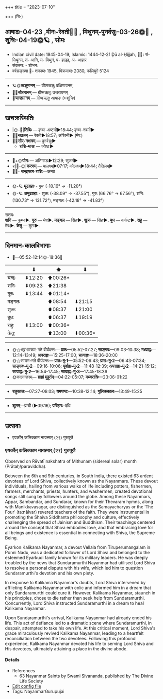 +++
title = "2023-07-10"

+++
(चि॰)
## आषाढः-04-23  ,मीनः-रेवती🌛🌌  ,  मिथुनम्-पुनर्वसुः-03-26🌞🌌  ,  शुचिः-04-19🌞🪐  , सोमः
- Indian civil date: 1945-04-19, Islamic: 1444-12-21 Ḏū al-Ḥijjah, 🌌🌞: सं- मिथुनम्, तं- आनि, म- मिथुनं, प- हाड़्ह, अ- आहार
- संवत्सरः - शोभनः
- वर्षसङ्ख्या 🌛- शकाब्दः 1945, विक्रमाब्दः 2080, कलियुगे 5124
___________________
- 🪐🌞**ऋतुमानम्** — ग्रीष्मऋतुः दक्षिणायनम्
- 🌌🌞**सौरमानम्** — ग्रीष्मऋतुः उत्तरायणम्
- 🌛**चान्द्रमानम्** — ग्रीष्मऋतुः आषाढः (≈शुचिः)
___________________


## खचक्रस्थितिः
- |🌞-🌛|**तिथिः** — कृष्ण-अष्टमी►18:44; कृष्ण-नवमी►  
- 🌌🌛**नक्षत्रम्** — रेवती►18:57; अश्विनी► (मेषः)  
- 🌌🌞**सौर-नक्षत्रम्** — पुनर्वसुः►  
  - **राशि-मासः** — ज्यैष्ठः► 
___________________
- 🌛+🌞**योगः** — अतिगण्डः►12:29; सुकर्म►  
- २|🌛-🌞|**करणम्** — बालवम्►07:17; कौलवम्►18:44; तैतिलम्►  
- 🌌🌛- **चन्द्राष्टम-राशिः**—कन्या  
___________________
- 🌞-🪐 **मूढग्रहाः** - बुधः (-10.16° → -11.20°)
- 🌞-🪐 **अमूढग्रहाः** - शुक्रः (-38.09° → -37.55°), गुरुः (66.76° → 67.56°), शनिः (130.73° → 131.72°), मङ्गलः (-42.18° → -41.83°)
___________________
राशयः  
**शनि** — कुम्भः►. **गुरु** — मेषः►. **मङ्गल** — सिंहः►. **शुक्र** — सिंहः►. **बुध** — कर्कटः►. **राहु** — मेषः►. **केतु** — तुला►. 
___________________


## दिनमान-कालविभागाः
- 🌅—05:52-12:14🌞-18:36🌇  

|      |⬇     |⬆     |⬇     |
|------|-----|-----|------|
|चन्द्रः|⬇12:20 |⬆00:26*|     |
|शनिः   |⬇09:23 |⬆21:38 |     |
|गुरुः  |⬇13:44 |⬆01:14*|     |
|मङ्गलः |     |⬆08:54 |⬇21:15 |
|शुक्रः |     |⬆08:37 |⬇21:00 |
|बुधः   |     |⬆06:37 |⬇19:19 |
|राहुः  |⬇13:00 |⬆00:36*|     |
|केतुः  |     |⬆13:00 |⬇00:36*|
___________________
- 🌞⚝भट्टभास्कर-मते वीर्यवन्तः— **प्रातः**—05:52-07:27; **साङ्गवः**—09:03-10:38; **मध्याह्नः**—12:14-13:49; **अपराह्णः**—15:25-17:00; **सायाह्नः**—18:36-20:00  
- 🌞⚝सायण-मते वीर्यवन्तः— **प्रातः-मु॰1**—05:52-06:43; **प्रातः-मु॰2**—06:43-07:34; **साङ्गवः-मु॰2**—09:16-10:06; **पूर्वाह्णः-मु॰2**—11:48-12:39; **अपराह्णः-मु॰2**—14:21-15:12; **सायाह्नः-मु॰2**—16:54-17:45; **सायाह्नः-मु॰3**—17:45-18:36  
- 🌞कालान्तरम्— **ब्राह्मं मुहूर्तम्**—04:22-05:07; **मध्यरात्रिः**—23:06-01:22  
___________________
- **राहुकालः**—07:27-09:03; **यमघण्टः**—10:38-12:14; **गुलिककालः**—13:49-15:25  
___________________
- **शूलम्**—प्राची (►09:16); **परिहारः**–दधि  
___________________

## उत्सवाः
- एयर्कोऩ् कलिक्काम नायऩ्मार् (२९) गुरुपूजै
### एयर्कोऩ् कलिक्काम नायऩ्मार् (२९) गुरुपूजै

Observed on Rēvatī nakshatra of Mithunam (sidereal solar) month (Prātaḥ/paraviddha). 

Between the 6th and 9th centuries, in South India, there existed 63 ardent devotees of Lord Shiva, collectively known as the Nayanmars. These devout individuals, hailing from various walks of life including potters, fishermen, farmers, merchants, priests, hunters, and washermen, created devotional songs still sung by followers around the globe. Among these Nayanmars, Appar, Sambandar, and Sundarar, known for their Thevaram hymns, along with Manikkavasagar, are distinguished as the Samayacharyas or the ‘The Four’ (ta:nālvar) revered teachers of the faith. They were instrumental in promoting the Shaiva Siddhanta philosophy and culture, effectively challenging the spread of Jainism and Buddhism. Their teachings centered around the concept that Shiva embodies love, and that embracing love for all beings and existence is essential in connecting with Shiva, the Supreme Being.

Eyarkon Kalikama Nayanmar, a devout Vellala from Tiruperumangalam in Ponni Nadu, was a dedicated follower of Lord Shiva and belonged to the esteemed Eyarkudi family known for its military leaders. He was deeply troubled by the news that Sundaramurthi Nayanmar had utilised Lord Shiva to resolve a personal dispute with his wife, which led him to question Sundaramurthi's devotion and his own piety.

In response to Kalikama Nayanmar's doubts, Lord Shiva intervened by afflicting Kalikama Nayanmar with colic and informed him in a dream that only Sundaramurthi could cure it. However, Kalikama Nayanmar, staunch in his principles, chose to die rather than seek help from Sundaramurthi. Concurrently, Lord Shiva instructed Sundaramurthi in a dream to heal Kalikama Nayanmar.

Upon Sundaramurthi's arrival, Kalikama Nayanmar had already ended his life. This act of defiance led to a dramatic scene where Sundaramurthi, in despair, attempted to take his own life. At this critical moment, Lord Shiva's grace miraculously revived Kalikama Nayanmar, leading to a heartfelt reconciliation between the two devotees. Following this profound experience, Kalikama Nayanmar devoted his life to serving Lord Shiva and His devotees, ultimately attaining a place in the divine abode.

#### Details
- References
  - 63 Nayanmar Saints by Swami Sivananda, published by The Divine Life Society
- [Edit config file](https://github.com/jyotisham/adyatithi/blob/master/mahApuruSha/nAyanmAr/sidereal_solar_month/nakshatra/03/27/EyarkOn2_kalikkAma_nAyan2mAr_%2829%29_gurupUjai.toml)
- Tags: NayanmarGurupujai


